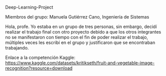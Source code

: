 Deep-Learning-Project
 
Miembros del grupo:
Manuela Gutiérrez Cano, Ingeniería de Sistemas
 
Hola, profe. Yo estaba en un grupo de tres personas, sin embargo, decidí realizar el trabajo final con otro proyecto debido a que los otros integrantes no se manifestaron con tiempo con el fin de poder realizar el trabajo, múltiples veces les escribí en el grupo y justificaron que se encontraban trabajando.

Enlace a la competención Kaggle:  https://www.kaggle.com/datasets/kritikseth/fruit-and-vegetable-image-recognition?resource=download

